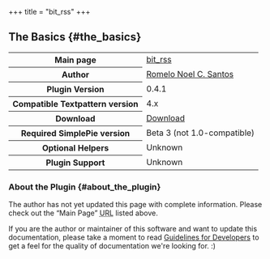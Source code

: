 +++
title = "bit_rss"
+++

## The Basics {#the_basics}

<table class="inline">
<tbody>
<tr>
<th>Main page</th>
<td><a href="http://forum.textpattern.com/viewtopic.php?pid=113873">bit_rss</a></td>
</tr>
<tr>
<th>Author</th>
<td><a href="http://bitdesigns.net/">Romelo Noel C. Santos</a></td>
</tr>
<tr>
<th>Plugin Version</th>
<td>0.4.1</td>
</tr>
<tr>
<th>Compatible Textpattern version</th>
<td>4.x</td>
</tr>
<tr>
<th>Download</th>
<td><a href="http://bitdesigns.net/files/txp/bit_rss.zip">Download</a></td>
</tr>
<tr>
<th>Required SimplePie version</th>
<td>Beta 3 (not 1.0-compatible)</td>
</tr>
<tr>
<th>Optional Helpers</th>
<td>Unknown</td>
</tr>
<tr>
<th>Plugin Support</th>
<td>Unknown</td>
</tr>
</tbody>
</table>

### About the Plugin {#about_the_plugin}

The author has not yet updated this page with complete information. Please check out the “Main Page” <abbr title="Uniform Resource Locator">URL</abbr> listed above.

If you are the author or maintainer of this software and want to update this documentation, please take a moment to read [Guidelines for Developers](@/wiki/plugins/guidelines_for_developers.md) to get a feel for the quality of documentation we're looking for. :)
